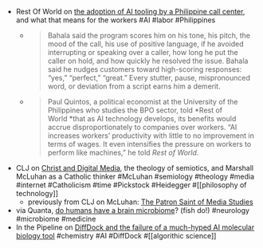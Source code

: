 - Rest Of World on [the adoption of AI tooling by a Philippine call center](https://restofworld.org/2024/ai-reshaping-call-center-work-philippines/), and what that means for the workers #AI #labor #Philippines
	- > Bahala said the program scores him on his tone, his pitch, the mood of the call, his use of positive language, if he avoided interrupting or speaking over a caller, how long he put the caller on hold, and how quickly he resolved the issue. Bahala said he nudges customers toward high-scoring responses: “yes,” “perfect,” “great.” Every stutter, pause, mispronounced word, or deviation from a script earns him a demerit.
	- > Paul Quintos, a political economist at the University of the Philippines who studies the BPO sector, told *Rest of World *that as AI technology develops, its benefits would accrue disproportionately to companies over workers. “AI increases workers’ productivity with little to no improvement in terms of wages. It even intensifies the pressure on workers to perform like machines,” he told *Rest of World.*
- CLJ on [Christ and Digital Media](https://churchlifejournal.nd.edu/articles/christ-and-digital-media/), the theology of semiotics, and Marshall McLuhan as a Catholic thinker #McLuhan #semiology #theology #media #internet #Catholicism #time #Pickstock #Heidegger #[[philosophy of technology]]
	- previously from CLJ on McLuhan: [The Patron Saint of Media Studies](https://churchlifejournal.nd.edu/articles/the-patron-saint-of-media-studies/)
- via Quanta, [do humans have a brain microbiome](https://www.quantamagazine.org/fish-have-a-brain-microbiome-could-humans-have-one-too-20241202/)? (fish do!) #neurology #microbiome #medicine
- In the Pipeline on [DiffDock and the failure of a much-hyped AI molecular biology tool](https://www.science.org/content/blog-post/computational-care) #chemistry #AI #DiffDock #[[algorithic science]]